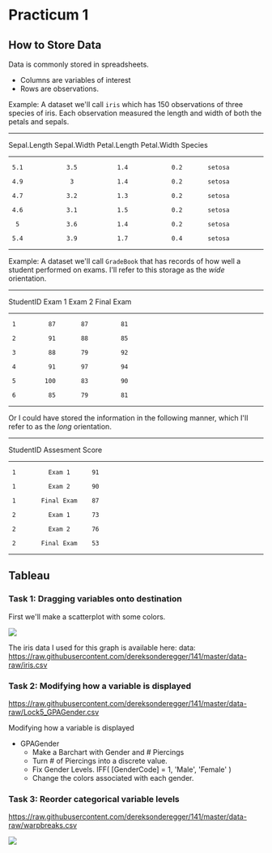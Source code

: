 # Practicum 1

## How to Store Data

Data is commonly stored in spreadsheets.

* Columns are variables of interest
* Rows are observations.

Example: A dataset we'll call `iris` which has 150 observations of three species of iris. Each observation measured the length and width of both the petals and sepals.


-------------------------------------------------------------------
 Sepal.Length   Sepal.Width   Petal.Length   Petal.Width   Species 
-------------- ------------- -------------- ------------- ---------
     5.1            3.5           1.4            0.2       setosa  

     4.9             3            1.4            0.2       setosa  

     4.7            3.2           1.3            0.2       setosa  

     4.6            3.1           1.5            0.2       setosa  

      5             3.6           1.4            0.2       setosa  

     5.4            3.9           1.7            0.4       setosa  
-------------------------------------------------------------------

Example: A dataset we'll call `GradeBook` that has records of how well a student performed on exams. I'll refer to this storage as the *wide* orientation.

------------------------------------------
 StudentID   Exam 1   Exam 2   Final Exam 
----------- -------- -------- ------------
     1         87       87         81     

     2         91       88         85     

     3         88       79         92     

     4         91       97         94     

     5        100       83         90     

     6         85       79         81     
------------------------------------------
Or I could have stored the information in the following manner, which I'll refer to as the *long* orientation.

--------------------------------
 StudentID   Assesment    Score 
----------- ------------ -------
     1         Exam 1      91   

     1         Exam 2      90   

     1       Final Exam    87   

     2         Exam 1      73   

     2         Exam 2      76   

     2       Final Exam    53   
--------------------------------


## Tableau

### Task 1: Dragging variables onto destination
First we'll make a scatterplot with some colors.

![](03_Practicum_files/figure-epub3/unnamed-chunk-4-1.png)<!-- -->

The iris data I used for this graph is available here:
data: https://raw.githubusercontent.com/dereksonderegger/141/master/data-raw/iris.csv


### Task 2: Modifying how a variable is displayed
https://raw.githubusercontent.com/dereksonderegger/141/master/data-raw/Lock5_GPAGender.csv

Modifying how a variable is displayed

* GPAGender
    * Make a Barchart with Gender and # Piercings
    * Turn # of Piercings into a discrete value.
    * Fix Gender Levels.  IFF( [GenderCode] = 1, 'Male', 'Female' )
    * Change the colors associated with each gender.

### Task 3: Reorder categorical variable levels

https://raw.githubusercontent.com/dereksonderegger/141/master/data-raw/warpbreaks.csv


![](03_Practicum_files/figure-epub3/unnamed-chunk-5-1.png)<!-- -->

